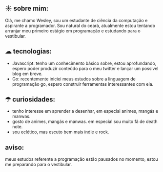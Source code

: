 ## ☀ sobre mim:

Olá, me chamo Wesley, sou um estudante de ciência da computação e aspirante a programador. Sou natural do ceará, atualmente estou tentando arranjar meu primeiro estágio em programação e estudando para o vestibular. 

## ☁ tecnologias:

- Javascript: tenho um conhecimento básico sobre, estou aprofundando, espero poder produzir conteúdo para o meu twitter e lançar um possivel blog em breve.
- Go: recentemente iniciei meus estudos sobre a linguagem de programação go, espero construir ferramentas interessantes com ela.

## ☂ curiosidades:

- tenho interesse em aprender a desenhar, em especial animes, mangás e manwas.
- gosto de animes, mangás e manwas. em especial sou muito fã de death note.
- sou eclético, mas escuto bem mais indie e rock.

## aviso:

meus estudos referente a programação estão pausados no momento, estou me preparando para o vestibular.
